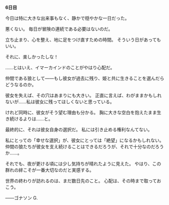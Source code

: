 <!-- title: ゴナソンの日記：6日目 -->

**6日目**

今日は特に大きな出来事もなく、静かで穏やかな一日だった。

悪くない。
毎日が冒険の連続である必要はないのだ。

立ち止まり、心を整え、地に足をつけ直すための時間。
そういう日があってもいい。

それに、楽しかったしな！

……とはいえ、イマーカインドのことがやはり心配だ。

仲間である狼として――もし彼女が過去に残り、姫と共に生きることを選んだらどうなるのか。

彼女を失えば、その穴はあまりにも大きい。
正直に言えば、わがままかもしれないが……私は彼女に残ってほしくないと思っている。

けれど同時に、彼女がそう望む理由も分かる。
胸に大きな空白を抱えたまま生き続けるよりは……と。

最終的に、それは彼女自身の選択だ。
私には引き止める権利なんてない。

私にとっての「幸せな選択」が、彼女にとっては「絶望」になるかもしれない。
仲間の狼たちが彼女を支え続けることはできるだろうが、それで十分なのだろうか……。

それでも、夜が更ける頃には少し気持ちが晴れたように見えた。
やはり、この群れの絆こそが一番大切なのだと実感する。

世界の終わりが訪れるのは、まだ数日先のこと。
心配は、その時まで取っておこう。

――ゴナソン G.
